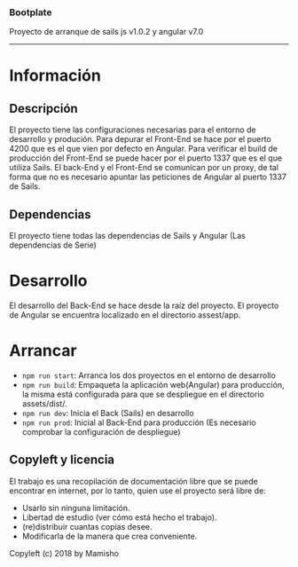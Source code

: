 ### Bootplate
Proyecto de arranque de sails js v1.0.2 y angular v7.0

---

# Información

## Descripción

El proyecto tiene las configuraciones necesarias para el entorno de desarrollo y produción. Para depurar el Front-End se hace por el puerto 4200 que es el que vien por defecto en Angular. Para verificar el build de producción del Front-End se puede hacer por el puerto 1337 que es el que utiliza Sails. El back-End y el Front-End se comunican por un proxy, de tal forma que no es necesario apuntar las peticiones de Angular al puerto 1337 de Sails.

## Dependencias

El proyecto tiene todas las dependencias de Sails y Angular  (Las dependencias de Serie)

# Desarrollo
El desarrollo del Back-End se hace desde la raíz del proyecto. El proyecto de Angular se encuentra localizado en el directorio assest/app.


# Arrancar

* `npm run start`: Arranca los dos proyectos en el entorno de desarrollo
* `npm run build`: Empaqueta la aplicación web(Angular) para producción, la misma está configurada para que se despliegue en el directorio assets/dist/.
* `npm run dev`: Inicia el Back (Sails) en desarrollo
* `npm run prod`: Inicial al Back-End para producción (Es necesario comprobar la configuración de despliegue)

## Copyleft y licencia

El trabajo es una recopilación de documentación libre que se puede encontrar en internet, por lo tanto, quien use el proyecto será libre de:

* Usarlo sin ninguna limitación.
* Libertad de estudio (ver cómo está hecho el trabajo).
* (re)distribuir cuantas copias desee.
* Modificarla de la manera que crea conveniente.

Copyleft (c) 2018 by Mamisho
